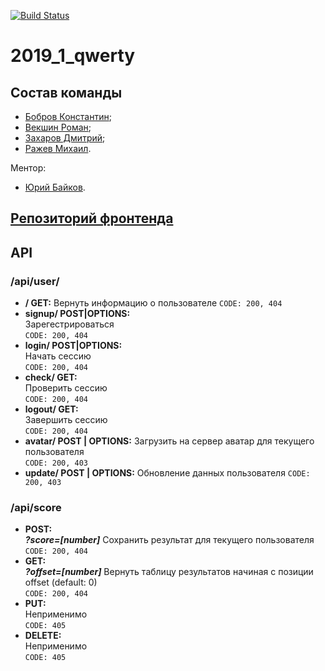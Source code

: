 [![Build Status](https://drone.brbrroman.ru/api/badges/BrBrRoman/2019_1_qwerty/status.svg?ref=/refs/heads/master)](https://drone.brbrroman.ru/BrBrRoman/2019_1_qwerty)

# 2019_1_qwerty

## Состав команды
* [Бобров Константин](https://github.com/KostyaBobroff);
* [Векшин Роман](https://github.com/BrBrRoman);
* [Захаров Дмитрий](https://github.com/goddeuce1);
* [Ражев Михаил](https://github.com/Lunex08).

 Ментор:
 * [Юрий Байков](https://github.com/OkciD).

 ## [Репозиторий фронтенда](https://github.com/frontend-park-mail-ru/2019_1_qwerty/)


## API

### **/api/user/**
* **/ GET:**
Вернуть информацию о пользователе
```CODE: 200, 404```
* **signup/ POST|OPTIONS:**  
Зарегестрироваться  
```CODE: 200, 404```
* **login/ POST|OPTIONS:**  
Начать сессию   
```CODE: 200, 404```
* **check/ GET:**  
Проверить сессию  
```CODE: 200, 404```
* **logout/ GET:**  
Завершить сессию    
```CODE: 200, 404```
* **avatar/ POST | OPTIONS:**
Загрузить на сервер аватар для текущего пользователя  
```CODE: 200, 403```  
* **update/ POST | OPTIONS:**
Обновление данных пользователя
```CODE: 200, 403```  

### **/api/score**
* **POST:**  
___?score=[number]___ Сохранить результат для текущего пользователя  
```CODE: 200, 404```
* **GET:**  
___?offset=[number]___ Вернуть таблицу результатов начиная с позиции offset (default: 0)  
```CODE: 200, 404```
* **PUT:**  
Неприменимо  
```CODE: 405```
* **DELETE:**  
Неприменимо    
```CODE: 405```
